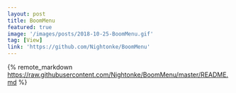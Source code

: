 ```yaml
---
layout: post
title: BoomMenu
featured: true
image: '/images/posts/2018-10-25-BoomMenu.gif'
tag: [View]
link: 'https://github.com/Nightonke/BoomMenu'
---
```


{% remote_markdown https://raw.githubusercontent.com/Nightonke/BoomMenu/master/README.md %}
